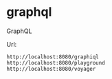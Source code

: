 # graphql
GraphQL

Url: 
```
http://localhost:8080/graphiql
http://localhost:8080/playground
http://localhost:8080/voyager
```


